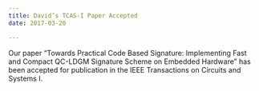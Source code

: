 ```yaml
---
title: David’s TCAS-I Paper Accepted
date: 2017-03-20

---
```

Our paper  “Towards Practical Code Based Signature: Implementing Fast and Compact QC-LDGM Signature Scheme on Embedded Hardware”  has been accepted for publication in the IEEE Transactions on Circuits and Systems I.
<!--more-->


